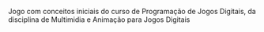 Jogo com conceitos iniciais do curso de Programação de Jogos Digitais, da disciplina de Multimidia e Animação para Jogos Digitais
